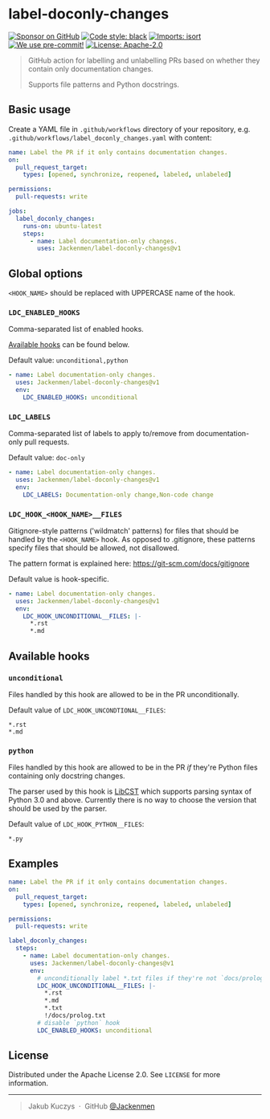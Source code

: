 # label-doconly-changes

[![Sponsor on GitHub](https://img.shields.io/github/sponsors/Jackenmen?logo=github)](https://github.com/sponsors/Jackenmen)
[![Code style: black](https://img.shields.io/badge/code%20style-black-000000.svg)](https://github.com/psf/black)
[![Imports: isort](https://user-images.githubusercontent.com/6032823/111363465-600fe880-8690-11eb-8377-ec1d4d5ff981.png)](https://github.com/PyCQA/isort)
[![We use pre-commit!](https://img.shields.io/badge/pre--commit-enabled-brightgreen?logo=pre-commit&logoColor=white)](https://github.com/pre-commit/pre-commit)
[![License: Apache-2.0](https://img.shields.io/badge/License-Apache--2.0-blue.svg)](https://opensource.org/licenses/Apache-2.0)

> GitHub action for labelling and unlabelling PRs based on whether they contain
> only documentation changes.
>
> Supports file patterns and Python docstrings.

## Basic usage

Create a YAML file in `.github/workflows` directory of your repository,
e.g. `.github/workflows/label_doconly_changes.yaml` with content:

```yaml
name: Label the PR if it only contains documentation changes.
on:
  pull_request_target:
    types: [opened, synchronize, reopened, labeled, unlabeled]

permissions:
  pull-requests: write

jobs:
  label_doconly_changes:
    runs-on: ubuntu-latest
    steps:
      - name: Label documentation-only changes.
        uses: Jackenmen/label-doconly-changes@v1
```

## Global options

`<HOOK_NAME>` should be replaced with UPPERCASE name of the hook.

### `LDC_ENABLED_HOOKS`

Comma-separated list of enabled hooks.

[Available hooks](#Available-hooks) can be found below.

Default value: `unconditional,python`

```yaml
- name: Label documentation-only changes.
  uses: Jackenmen/label-doconly-changes@v1
  env:
    LDC_ENABLED_HOOKS: unconditional
```

### `LDC_LABELS`

Comma-separated list of labels to apply to/remove from documentation-only pull requests.

Default value: `doc-only`

```yaml
- name: Label documentation-only changes.
  uses: Jackenmen/label-doconly-changes@v1
  env:
    LDC_LABELS: Documentation-only change,Non-code change
```

### `LDC_HOOK_<HOOK_NAME>__FILES`

Gitignore-style patterns ('wildmatch' patterns) for files that should be
handled by the `<HOOK_NAME>` hook. As opposed to .gitignore, these patterns
specify files that should be allowed, not disallowed.

The pattern format is explained here: https://git-scm.com/docs/gitignore

Default value is hook-specific.

```yaml
- name: Label documentation-only changes.
  uses: Jackenmen/label-doconly-changes@v1
  env:
    LDC_HOOK_UNCONDITIONAL__FILES: |-
      *.rst
      *.md
```

## Available hooks

### `unconditional`

Files handled by this hook are allowed to be in the PR unconditionally.

Default value of `LDC_HOOK_UNCONDTIONAL__FILES`:
```gitignore
*.rst
*.md
```

### `python`

Files handled by this hook are allowed to be in the PR *if* they're Python files
containing only docstring changes.

The parser used by this hook is [LibCST](https://github.com/Instagram/LibCST)
which supports parsing syntax of Python 3.0 and above.
Currently there is no way to choose the version that should be used by the parser.

Default value of `LDC_HOOK_PYTHON__FILES`:
```gitignore
*.py
```

## Examples

```yaml
name: Label the PR if it only contains documentation changes.
on:
  pull_request_target:
    types: [opened, synchronize, reopened, labeled, unlabeled]

permissions:
  pull-requests: write

label_doconly_changes:
  steps:
    - name: Label documentation-only changes.
      uses: Jackenmen/label-doconly-changes@v1
      env:
        # unconditionally label *.txt files if they're not `docs/prolog.txt`
        LDC_HOOK_UNCONDITIONAL__FILES: |-
          *.rst
          *.md
          *.txt
          !/docs/prolog.txt
        # disable `python` hook
        LDC_ENABLED_HOOKS: unconditional
```

## License

Distributed under the Apache License 2.0. See ``LICENSE`` for more information.

---

> Jakub Kuczys &nbsp;&middot;&nbsp;
> GitHub [@Jackenmen](https://github.com/Jackenmen)
